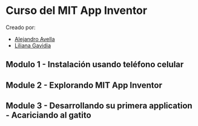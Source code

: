 # Curso del MIT App Inventor 
Creado por:

* [Alejandro Avella](https://www.linkedin.com/in/alejandro-avella-26a0364/) 
* [Liliana Gavidia](https://www.linkedin.com/in/liliana-gavidia-2339052/)

## Modulo 1 - Instalación usando teléfono celular 
## Module 2 - Explorando MIT App Inventor
## Module 3 - Desarrollando su primera application - Acariciando al gatito